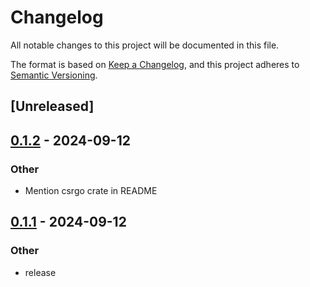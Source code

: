 # Changelog

All notable changes to this project will be documented in this file.

The format is based on [Keep a Changelog](https://keepachangelog.com/en/1.0.0/),
and this project adheres to [Semantic Versioning](https://semver.org/spec/v2.0.0.html).

## [Unreleased]

## [0.1.2](https://github.com/broadinstitute/abpoa-rs/compare/abpoa-sys-v0.1.1...abpoa-sys-v0.1.2) - 2024-09-12

### Other

- Mention csrgo crate in README

## [0.1.1](https://github.com/broadinstitute/abpoa-rs/compare/abpoa-sys-v0.1.0...abpoa-sys-v0.1.1) - 2024-09-12

### Other

- release
